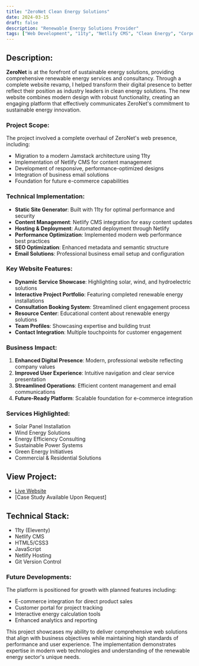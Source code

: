 ```yaml
---
title: "ZeroNet Clean Energy Solutions"
date: 2024-03-15
draft: false
description: "Renewable Energy Solutions Provider"
tags: ["Web Development", "11ty", "Netlify CMS", "Clean Energy", "Corporate"]
---
```


## Description:
**ZeroNet** is at the forefront of sustainable energy solutions, providing comprehensive renewable energy services and consultancy. Through a complete website revamp, I helped transform their digital presence to better reflect their position as industry leaders in clean energy solutions. The new website combines modern design with robust functionality, creating an engaging platform that effectively communicates ZeroNet's commitment to sustainable energy innovation.

### Project Scope:
The project involved a complete overhaul of ZeroNet's web presence, including:
- Migration to a modern Jamstack architecture using 11ty
- Implementation of Netlify CMS for content management
- Development of responsive, performance-optimized designs
- Integration of business email solutions
- Foundation for future e-commerce capabilities

### Technical Implementation:
- **Static Site Generator**: Built with 11ty for optimal performance and security
- **Content Management**: Netlify CMS integration for easy content updates
- **Hosting & Deployment**: Automated deployment through Netlify
- **Performance Optimization**: Implemented modern web performance best practices
- **SEO Optimization**: Enhanced metadata and semantic structure
- **Email Solutions**: Professional business email setup and configuration

### Key Website Features:
- **Dynamic Service Showcase**: Highlighting solar, wind, and hydroelectric solutions
- **Interactive Project Portfolio**: Featuring completed renewable energy installations
- **Consultation Booking System**: Streamlined client engagement process
- **Resource Center**: Educational content about renewable energy solutions
- **Team Profiles**: Showcasing expertise and building trust
- **Contact Integration**: Multiple touchpoints for customer engagement

### Business Impact:
1. **Enhanced Digital Presence**: Modern, professional website reflecting company values
2. **Improved User Experience**: Intuitive navigation and clear service presentation
3. **Streamlined Operations**: Efficient content management and email communications
4. **Future-Ready Platform**: Scalable foundation for e-commerce integration

### Services Highlighted:
- Solar Panel Installation
- Wind Energy Solutions
- Energy Efficiency Consulting
- Sustainable Power Systems
- Green Energy Initiatives
- Commercial & Residential Solutions

## View Project:
- [Live Website](https://zeronet.netlify.app/)
- [Case Study Available Upon Request]

## Technical Stack:
- 11ty (Eleventy)
- Netlify CMS
- HTML5/CSS3
- JavaScript
- Netlify Hosting
- Git Version Control

### Future Developments:
The platform is positioned for growth with planned features including:
- E-commerce integration for direct product sales
- Customer portal for project tracking
- Interactive energy calculation tools
- Enhanced analytics and reporting

This project showcases my ability to deliver comprehensive web solutions that align with business objectives while maintaining high standards of performance and user experience. The implementation demonstrates expertise in modern web technologies and understanding of the renewable energy sector's unique needs.
